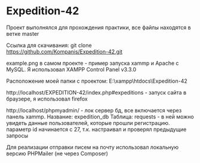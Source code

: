 # Expedition-42
Проект выполнялся для прохождения практики, все файлы находятся в ветке master

Ссылка для скачивания: git clone https://github.com/Kompanis/Expedition-42.git

example.png в самом проекте - пример запуска xammp и Apache c MySQL. Я использовал XAMPP Control Panel v3.3.0

Расположение моей папки с проектом: E:\xampp\htdocs\Expedition-42

http://localhost/EXPEDITION-42/index.php#expeditions - запуск сайта в браузере, я использовал firefox

http://localhost/phpmyadmin/ - лок сервер бд, все включается через панель xammp. 
Название: expedition_db
Таблица: requests - в ней можно увидеть данные пользователей, которые прошли регистрацию. параметр id начинается с 27, т.к. настраивал и проверял предыдущие запросы

Для реализации отправки писем на почту использовал локальную версию PHPMailer (не через Composer)
